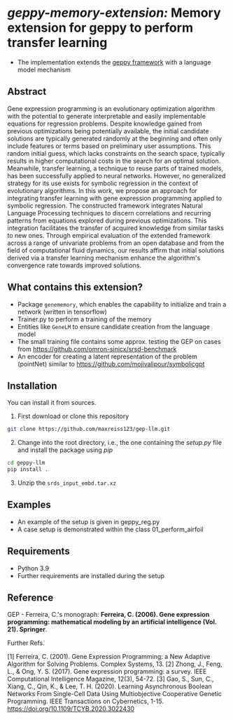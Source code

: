 # *geppy-memory-extension:* Memory extension for geppy to perform transfer learning
* The implementation extends the [geppy framework](https://github.com/ShuhuaGao/geppy) with a language model mechanism


## Abstract
Gene expression programming is an evolutionary optimization algorithm with the potential to generate interpretable and easily implementable equations for regression problems. Despite knowledge gained from previous optimizations being potentially available, the initial candidate solutions are typically generated randomly at the beginning and often only include features or terms based on preliminary user assumptions. This random initial guess, which lacks constraints on the search space, typically results in higher computational costs in the search for an optimal solution. Meanwhile, transfer learning, a technique to reuse parts of trained models, has been successfully applied to neural networks. However, no generalized strategy for its use exists for symbolic regression in the context of evolutionary algorithms. In this work, we propose an approach for integrating transfer learning with gene expression programming applied to symbolic regression. The constructed framework integrates Natural Language Processing techniques to discern correlations and recurring patterns from equations explored during previous optimizations. This integration facilitates the transfer of acquired knowledge from similar tasks to new ones. Through empirical evaluation of the extended framework across a range of univariate problems from an open database and from the field of computational fluid dynamics, our results affirm that initial solutions derived via a transfer learning mechanism enhance the algorithm's convergence rate towards improved solutions.

## What contains this extension?
* Package ``genememory``, which enables the capability to initialize and train a network (written in tensorflow)
* Trainer.py to perform a training of the memory
* Entities like ``GeneLM`` to ensure candidate creation from the language model
* The small training file contains some approx. testing the GEP on cases from https://github.com/omron-sinicx/srsd-benchmark
* An encoder for creating a latent representation of the problem (pointNet) similar to https://github.com/mojivalipour/symbolicgpt


## Installation
You can install it from sources.
1. First download or clone this repository
```bash
git clone https://github.com/maxreiss123/gep-llm.git
```
2. Change into the root directory, i.e., the one containing the *setup.py* file and install the package using *pip*
```bash
cd geppy-llm
pip install .
```
3. Unzip the ``srds_input_embd.tar.xz`` 

## Examples
* An example of the setup is given in geppy_reg.py
* A case setup is demonstrated within the class 01_perform_airfoil


## Requirements
- Python 3.9
- Further requirements are installed during the setup

## Reference
GEP - Ferreira, C.'s monograph: **Ferreira, C. (2006). Gene expression programming: mathematical modeling by an artificial intelligence (Vol. 21). Springer**.

Further Refs.

[1] Ferreira, C. (2001). Gene Expression Programming: a New Adaptive Algorithm for Solving Problems. Complex Systems, 13.
[2] Zhong, J., Feng, L., & Ong, Y. S. (2017). Gene expression programming: a survey. IEEE Computational Intelligence Magazine, 12(3), 54-72.
[3] Gao, S., Sun, C., Xiang, C., Qin, K., & Lee, T. H. (2020). Learning Asynchronous Boolean Networks From Single-Cell Data Using Multiobjective Cooperative Genetic Programming. IEEE Transactions on Cybernetics, 1-15. https://doi.org/10.1109/TCYB.2020.3022430

